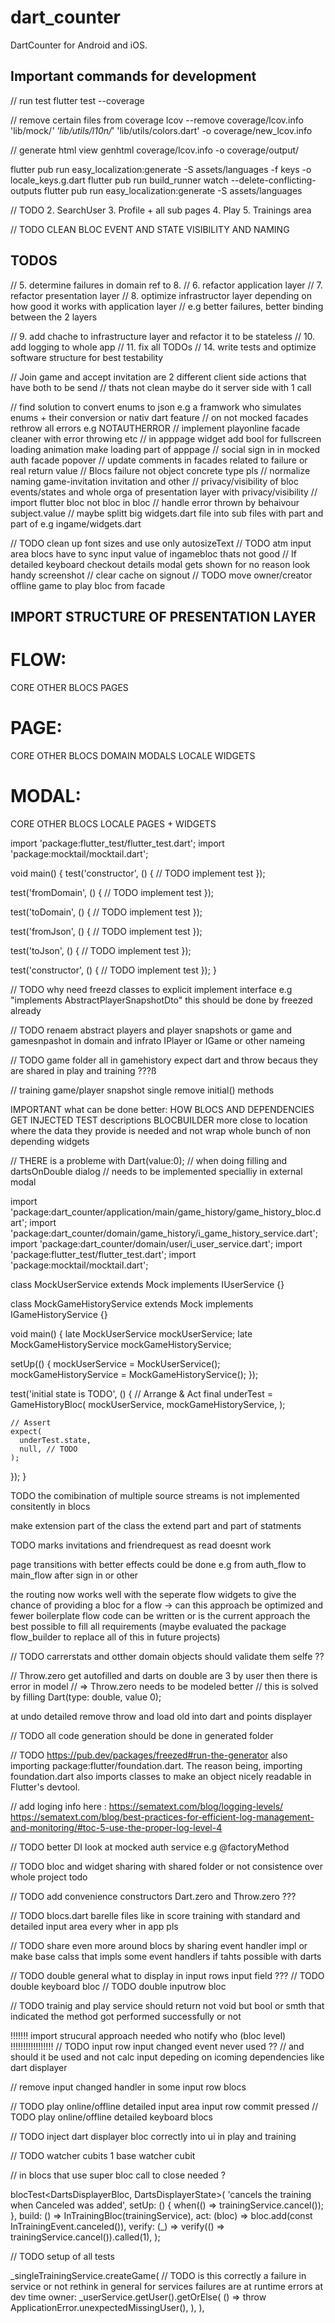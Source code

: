 # dart_counter

DartCounter for Android and iOS.

## Important commands for development

// run test
flutter test --coverage

// remove certain files from coverage
lcov --remove coverage/lcov.info 'lib/mock/*' 'lib/utils/l10n/*' 'lib/utils/colors.dart' -o coverage/new_lcov.info

// generate html view
genhtml coverage/lcov.info -o coverage/output/

flutter pub run easy_localization:generate -S assets/languages -f keys -o locale_keys.g.dart
flutter pub run build_runner watch --delete-conflicting-outputs
flutter pub run easy_localization:generate -S assets/languages

// TODO 2. SearchUser 3. Profile + all sub pages 4. Play 5. Trainings area

// TODO CLEAN BLOC EVENT AND STATE VISIBILITY AND NAMING

## TODOS

// 5. determine failures in domain ref to 8.
// 6. refactor application layer
// 7. refactor presentation layer
// 8. optimize infrastructor layer depending on how good it works with application layer
// e.g better failures, better binding between the 2 layers

// 9. add chache to infrastructure layer and refactor it to be stateless
// 10. add logging to whole app
// 11. fix all TODOs
// 14. write tests and optimize software structure for best testability

// Join game and accept invitation are 2 different client side actions that have both to be send
// thats not clean maybe do it server side with 1 call

// find solution to convert enums to json e.g a framwork who simulates enums + their conversion or nativ dart feature
// on not mocked facades rethrow all errors e.g NOTAUTHERROR
// implement playonline facade cleaner with error throwing etc
// in apppage widget add bool for fullscreen loading animation make loading part of apppage
// social sign in in mocked auth facade popover
// update comments in facades related to failure or real return value
// Blocs failure not object concrete type pls
// normalize naming game-invitation invitation and other
// privacy/visibility of bloc events/states and whole orga of presentation layer with privacy/visibility
// import flutter bloc not bloc in bloc
// handle error thrown by behaivour subject.value
// maybe splitt big widgets.dart file into sub files with part and part of e.g ingame/widgets.dart

// TODO clean up font sizes and use only autosizeText
// TODO atm input area blocs have to sync input value of ingamebloc thats not good
// If detailed keyboard checkout details modal gets shown for no reason look handy screenshot
// clear cache on signout
// TODO move owner/creator offline game to play bloc from facade

## IMPORT STRUCTURE OF PRESENTATION LAYER

# FLOW:

CORE
OTHER
BLOCS
PAGES

# PAGE:

CORE
OTHER
BLOCS
DOMAIN
MODALS
LOCALE WIDGETS

# MODAL:

CORE
OTHER
BLOCS
LOCALE PAGES + WIDGETS

import 'package:flutter_test/flutter_test.dart';
import 'package:mocktail/mocktail.dart';

void main() {
test('constructor', () {
// TODO implement test
});

test('fromDomain', () {
// TODO implement test
});

test('toDomain', () {
// TODO implement test
});

test('fromJson', () {
// TODO implement test
});

test('toJson', () {
// TODO implement test
});

test('constructor', () {
// TODO implement test
});
}

// TODO why need freezd classes to explicit implement interface e.g "implements AbstractPlayerSnapshotDto" this should be done by freezed already

// TODO renaem abstract players and player snapshots or game and gamesnpashot in domain and infrato IPlayer or IGame or other nameing

// TODO game folder all in gamehistory expect dart and throw becaus they are shared in play and training ???ß

// training game/player snapshot single remove initial() methods

IMPORTANT what can be done better:
HOW BLOCS AND DEPENDENCIES GET INJECTED
TEST descriptions
BLOCBUILDER more close to location where the data they provide is needed and not wrap whole bunch of non depending widgets

// THERE is a probleme with Dart(value:0);
// when doing filling and dartsOnDouble dialog
// needs to be implemented specialliy in external modal

import 'package:dart_counter/application/main/game_history/game_history_bloc.dart';
import 'package:dart_counter/domain/game_history/i_game_history_service.dart';
import 'package:dart_counter/domain/user/i_user_service.dart';
import 'package:flutter_test/flutter_test.dart';
import 'package:mocktail/mocktail.dart';

class MockUserService extends Mock implements IUserService {}

class MockGameHistoryService extends Mock implements IGameHistoryService {}

void main() {
late MockUserService mockUserService;
late MockGameHistoryService mockGameHistoryService;

setUp(() {
mockUserService = MockUserService();
mockGameHistoryService = MockGameHistoryService();
});

test('initial state is TODO', () {
// Arrange & Act
final underTest = GameHistoryBloc(
mockUserService,
mockGameHistoryService,
);

    // Assert
    expect(
      underTest.state,
      null, // TODO
    );

});
}

TODO the comibination of multiple source streams is not implemented consitently in blocs

make extension part of the class the extend part and part of statments

TODO marks invitations and friendrequest as read doesnt work

page transitions with better effects could be done e.g from auth_flow to main_flow after sign in or other

the routing now works well with the seperate flow widgets to give the chance of providing a bloc for a flow -> can this approach be optimized and fewer boilerplate flow code can be written or is the current approach the best possible to fill all requirements
(maybe evaluated the package flow_builder to replace all of this in future projects)

// TODO carrerstats and otther domain objects should validate them selfe ??

// Throw.zero get autofilled and darts on double are 3 by user then there is error in model
// => Throw.zero needs to be modeled better // this is solved by filling Dart(type: double, value 0);

at undo detailed remove throw and load old into dart and points displayer

// TODO all code generation should be done in generated folder

// TODO https://pub.dev/packages/freezed#run-the-generator
also importing package:flutter/foundation.dart.
The reason being, importing foundation.dart also imports classes to make an object nicely readable in Flutter's devtool.

// add loging
info here :
https://sematext.com/blog/logging-levels/
https://sematext.com/blog/best-practices-for-efficient-log-management-and-monitoring/#toc-5-use-the-proper-log-level-4

// TODO better DI look at mocked auth service e.g @factoryMethod

// TODO bloc and widget sharing with shared folder or not consistence over whole project todo

// TODO add convenience constructors Dart.zero and Throw.zero ???

// TODO blocs.dart barelle files like in score training with standard and detailed input area every wher in app pls

// TODO share even more around blocs by sharing event handler impl or make base calss that impls some event handlers if tahts possible with darts

// TODO double general what to display in input rows input field ???
// TODO double keyboard bloc
// TODO double inputrow bloc

// TODO trainig and play service should return not void but bool or smth that indicated the method got performed successfully or not

!!!!!!! import strucural approach needed who notify who (bloc level) !!!!!!!!!!!!!!!!!
// TODO input row input changed event never used ??
// and should it be used and not calc input depeding on icoming dependencies like dart displayer

// remove input changed handler in some input row blocs

// TODO play online/offline detailed input area input row commit pressed
// TODO play online/offline detailed keyboard blocs

// TODO inject dart displayer bloc correctly into ui in play and training

// TODO watcher cubits 1 base watcher cubit

// in blocs that use super bloc call to close needed ?

blocTest<DartsDisplayerBloc, DartsDisplayerState>(
'cancels the training when Canceled was added',
setUp: () {
when(() => trainingService.cancel());
},
build: () => InTrainingBloc(trainingService),
act: (bloc) => bloc.add(const InTrainingEvent.canceled()),
verify: (\_) => verify(() => trainingService.cancel()).called(1),
);

// TODO setup of all tests


 _singleTrainingService.createGame(
            // TODO is this correctly a failure in service or not rethink in general for services failures are at runtime errors at dev time
            owner: _userService.getUser().getOrElse(
                  () => throw ApplicationError.unexpectedMissingUser(),
                ),
          ),